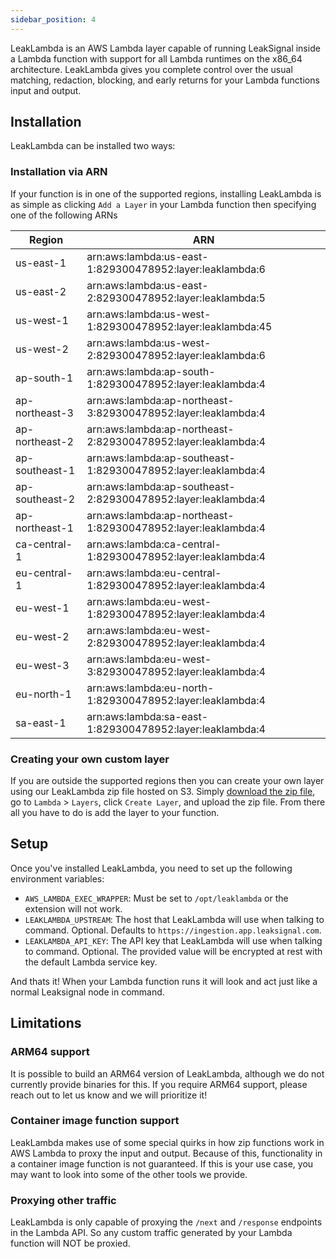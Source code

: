 ```yaml
---
sidebar_position: 4
---
```


LeakLambda is an AWS Lambda layer capable of running LeakSignal inside a Lambda function with support for all Lambda runtimes on the x86_64 architecture.
LeakLambda gives you complete control over the usual matching, redaction, blocking, and early returns for your Lambda functions input and output.

## Installation

LeakLambda can be installed two ways:

### Installation via ARN

If your function is in one of the supported regions, installing LeakLambda is as simple as clicking `Add a Layer` in your Lambda function then specifying one of the following ARNs

| Region | ARN |
| --- | --- |
| us-east-1 | arn:aws:lambda:us-east-1:829300478952:layer:leaklambda:6 |
| us-east-2 | arn:aws:lambda:us-east-2:829300478952:layer:leaklambda:5 |
| us-west-1 | arn:aws:lambda:us-west-1:829300478952:layer:leaklambda:45 |
| us-west-2 | arn:aws:lambda:us-west-2:829300478952:layer:leaklambda:6 |
| ap-south-1 | arn:aws:lambda:ap-south-1:829300478952:layer:leaklambda:4 |
| ap-northeast-3 | arn:aws:lambda:ap-northeast-3:829300478952:layer:leaklambda:4 |
| ap-northeast-2 | arn:aws:lambda:ap-northeast-2:829300478952:layer:leaklambda:4 |
| ap-southeast-1 | arn:aws:lambda:ap-southeast-1:829300478952:layer:leaklambda:4 |
| ap-southeast-2 | arn:aws:lambda:ap-southeast-2:829300478952:layer:leaklambda:4 |
| ap-northeast-1 | arn:aws:lambda:ap-northeast-1:829300478952:layer:leaklambda:4 |
| ca-central-1 | arn:aws:lambda:ca-central-1:829300478952:layer:leaklambda:4 |
| eu-central-1 | arn:aws:lambda:eu-central-1:829300478952:layer:leaklambda:4 |
| eu-west-1 | arn:aws:lambda:eu-west-1:829300478952:layer:leaklambda:4 |
| eu-west-2 | arn:aws:lambda:eu-west-2:829300478952:layer:leaklambda:4 |
| eu-west-3 | arn:aws:lambda:eu-west-3:829300478952:layer:leaklambda:4 |
| eu-north-1 | arn:aws:lambda:eu-north-1:829300478952:layer:leaklambda:4 |
| sa-east-1 | arn:aws:lambda:sa-east-1:829300478952:layer:leaklambda:4 |

### Creating your own custom layer

If you are outside the supported regions then you can create your own layer using our LeakLambda zip file hosted on S3. Simply [download the zip file](https://leakproxy.s3.us-west-2.amazonaws.com/leaklambda-0.12.0.zip), go to `Lambda` > `Layers`, click `Create Layer`, and upload the zip file. From there all you have to do is add the layer to your function.

## Setup

Once you've installed LeakLambda, you need to set up the following environment variables:

- `AWS_LAMBDA_EXEC_WRAPPER`: Must be set to `/opt/leaklambda` or the extension will not work.
- `LEAKLAMBDA_UPSTREAM`: The host that LeakLambda will use when talking to command. Optional. Defaults to `https://ingestion.app.leaksignal.com`.
- `LEAKLAMBDA_API_KEY`: The API key that LeakLambda will use when talking to command. Optional. The provided value will be encrypted at rest with the default Lambda service key.

And thats it! When your Lambda function runs it will look and act just like a normal Leaksignal node in command.

## Limitations

### ARM64 support

It is possible to build an ARM64 version of LeakLambda, although we do not currently provide binaries for this. If you require ARM64 support, please reach out to let us know and we will prioritize it!

### Container image function support

LeakLambda makes use of some special quirks in how zip functions work in AWS Lambda to proxy the input and output. Because of this, functionality in a container image function is not guaranteed. If this is your use case, you may want to look into some of the other tools we provide.

### Proxying other traffic

LeakLambda is only capable of proxying the `/next` and `/response` endpoints in the Lambda API. So any custom traffic generated by your Lambda function will NOT be proxied.
